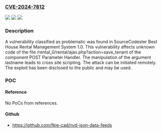 ### [CVE-2024-7812](https://cve.mitre.org/cgi-bin/cvename.cgi?name=CVE-2024-7812)
![](https://img.shields.io/static/v1?label=Product&message=Best%20House%20Rental%20Management%20System&color=blue)
![](https://img.shields.io/static/v1?label=Version&message=%3D%201.0%20&color=brighgreen)
![](https://img.shields.io/static/v1?label=Vulnerability&message=CWE-79%20Cross%20Site%20Scripting&color=brighgreen)

### Description

A vulnerability classified as problematic was found in SourceCodester Best House Rental Management System 1.0. This vulnerability affects unknown code of the file /rental_0/rental/ajax.php?action=save_tenant of the component POST Parameter Handler. The manipulation of the argument lastname leads to cross site scripting. The attack can be initiated remotely. The exploit has been disclosed to the public and may be used.

### POC

#### Reference
No PoCs from references.

#### Github
- https://github.com/fkie-cad/nvd-json-data-feeds

